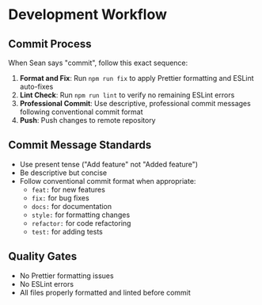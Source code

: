 # Development Workflow

## Commit Process

When Sean says "commit", follow this exact sequence:

1. **Format and Fix**: Run `npm run fix` to apply Prettier formatting and ESLint auto-fixes
2. **Lint Check**: Run `npm run lint` to verify no remaining ESLint errors
3. **Professional Commit**: Use descriptive, professional commit messages following conventional commit format
4. **Push**: Push changes to remote repository

## Commit Message Standards

- Use present tense ("Add feature" not "Added feature")
- Be descriptive but concise
- Follow conventional commit format when appropriate:
  - `feat:` for new features
  - `fix:` for bug fixes
  - `docs:` for documentation
  - `style:` for formatting changes
  - `refactor:` for code refactoring
  - `test:` for adding tests

## Quality Gates

- No Prettier formatting issues
- No ESLint errors
- All files properly formatted and linted before commit
